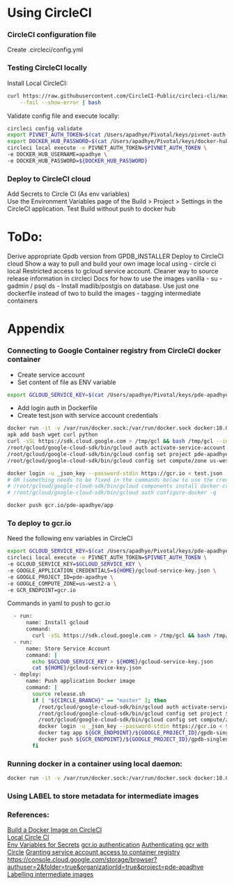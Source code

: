 # Using CircleCI
### CircleCI configuration file
Create .circleci/config.yml

### Testing CircleCI locally
Install Local CircleCI:
```bash
curl https://raw.githubusercontent.com/CircleCI-Public/circleci-cli/master/install.sh \
	--fail --show-error | bash
```

Validate config file and execute locally:
```bash
circleci config validate
export PIVNET_AUTH_TOKEN=$(cat /Users/apadhye/Pivotal/keys/pivnet-auth-token)
export DOCKER_HUB_PASSWORD=$(cat /Users/apadhye/Pivotal/keys/docker-hub-password)
circleci local execute -e PIVNET_AUTH_TOKEN=$PIVNET_AUTH_TOKEN \
-e DOCKER_HUB_USERNAME=apadhye \
-e DOCKER_HUB_PASSWORD=${DOCKER_HUB_PASSWORD}
```


### Deploy to CircleCI cloud
Add Secrets to Circle CI (As env variables)  
Use the Environment Variables page of the Build > Project > Settings in the CircleCI application.
Test Build without push to docker hub


# ToDo:
Derive appropriate Gpdb version from GPDB_INSTALLER
Deploy to CircleCI cloud
Show a way to pull and build your own image local using - circle ci local
Restricted access to gcloud service account.
Cleaner way to source release information in circleci
Docs for how to use the images
 vanilla - su - gadmin / psql
 ds - Install madlib/postgis on database.
Use just one dockerfile instead of two to build the images - tagging intermediate containers



# Appendix
### Connecting to Google Container registry from CircleCI docker container
* Create service account
* Set content of file as ENV variable
```bash
export GCLOUD_SERVICE_KEY=$(cat /Users/apadhye/Pivotal/keys/pde-apadhye-gpdb-docker-circleci.json)
```
* Add login auth in Dockerfile
* Create test.json with service account credentials
```bash
docker run -it -v /var/run/docker.sock:/var/run/docker.sock docker:18.06.1-ce-git sh
apk add bash wget curl python
curl -sSL https://sdk.cloud.google.com > /tmp/gcl && bash /tmp/gcl --install-dir=~/gcloud --disable-prompts
/root/gcloud/google-cloud-sdk/bin/gcloud auth activate-service-account --key-file=./test.json
/root/gcloud/google-cloud-sdk/bin/gcloud config set project pde-apadhye
/root/gcloud/google-cloud-sdk/bin/gcloud config set compute/zone us-west2-a

docker login -u _json_key --password-stdin https://gcr.io < test.json
# OR (something needs to be fixed in the commands below to use the credential helper)
# /root/gcloud/google-cloud-sdk/bin/gcloud components install docker-credential-gcr -q
# /root/gcloud/google-cloud-sdk/bin/gcloud auth configure-docker -q

docker push gcr.io/pde-apadhye/app

```

### To deploy to gcr.io
Need the following env variables in CircleCI
```bash
export GCLOUD_SERVICE_KEY=$(cat /Users/apadhye/Pivotal/keys/pde-apadhye-gpdb-docker-circleci.json)
circleci local execute -e PIVNET_AUTH_TOKEN=$PIVNET_AUTH_TOKEN \
-e GCLOUD_SERVICE_KEY=$GCLOUD_SERVICE_KEY \
-e GOOGLE_APPLICATION_CREDENTIALS=${HOME}/gcloud-service-key.json \
-e GOOGLE_PROJECT_ID=pde-apadhye \
-e GOOGLE_COMPUTE_ZONE=us-west2-a \
-e GCR_ENDPOINT=gcr.io
```

Commands in yaml to push to gcr.io
```bash
  - run:
      name: Install gcloud
      command:
        curl -sSL https://sdk.cloud.google.com > /tmp/gcl && bash /tmp/gcl --install-dir=~/gcloud --disable-prompts
  - run:
      name: Store Service Account
      command: |
        echo $GCLOUD_SERVICE_KEY > ${HOME}/gcloud-service-key.json
        cat ${HOME}/gcloud-service-key.json
  - deploy:
      name: Push application Docker image
      command: |
        source release.sh
        if [ "${CIRCLE_BRANCH}" == "master" ]; then
          /root/gcloud/google-cloud-sdk/bin/gcloud auth activate-service-account --key-file=${HOME}/gcloud-service-key.json
          /root/gcloud/google-cloud-sdk/bin/gcloud config set project $GOOGLE_PROJECT_ID
          /root/gcloud/google-cloud-sdk/bin/gcloud config set compute/zone $GOOGLE_COMPUTE_ZONE
          docker login -u _json_key --password-stdin https://gcr.io < ${HOME}/gcloud-service-key.json
          docker tag app ${GCR_ENDPOINT}/${GOOGLE_PROJECT_ID}/gpdb-singlenode:${GPDB_VERSION}
          docker push ${GCR_ENDPOINT}/${GOOGLE_PROJECT_ID}/gpdb-singlenode:${GPDB_VERSION}
        fi
```


### Running docker in a container using local daemon:
```bash
docker run -it -v /var/run/docker.sock:/var/run/docker.sock docker:18.06.1-ce-git sh
```

### Using LABEL to store metadata for intermediate images



### References:
[Build a Docker Image on CircleCI](https://circleci.com/blog/how-to-build-a-docker-image-on-circleci-2-0/)  
[Local Circle CI](https://circleci.com/docs/2.0/local-cli/])  
[Env Variables for Secrets](https://circleci.com/docs/2.0/env-vars/) 
[gcr.io authentication](https://cloud.google.com/container-registry/docs/advanced-authentication)
[Authenticating gcr with Circle](https://circleci.com/docs/2.0/google-auth/)
[Granting service account access to container registry](https://cloud.google.com/container-registry/docs/access-control#granting_users_and_other_projects_access_to_a_registry)
https://console.cloud.google.com/storage/browser?authuser=2&folder=true&organizationId=true&project=pde-apadhye
[Labelling intermediate images](https://github.com/moby/moby/issues/5603)